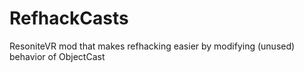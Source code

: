 # RefhackCasts
ResoniteVR mod that makes refhacking easier by modifying (unused) behavior of ObjectCast
